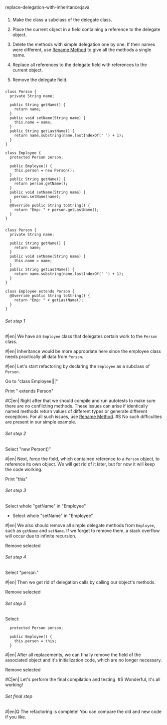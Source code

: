 replace-delegation-with-inheritance:java

###

1. Make the class a subclass of the delegate class.

2. Place the current object in a field containing a reference to the delegate object.

3. Delete the methods with simple delegation one by one. If their names were different, use <a href="/rename-method">Rename Method</a> to give all the methods a single name.

4. Replace all references to the delegate field with references to the current object.

5. Remove the delegate field.



###

```
class Person {
  private String name;

  public String getName() {
    return name;
  }
  public void setName(String name) {
    this.name = name;
  }
  public String getLastName() {
    return name.substring(name.lastIndexOf(' ') + 1);
  }
}

class Employee {
  protected Person person;

  public Employee() {
    this.person = new Person();
  }
  public String getName() {
    return person.getName();
  }
  public void setName(String name) {
    person.setName(name);
  }
  @Override public String toString() {
    return "Emp: " + person.getLastName();
  }
}
```

###

```
class Person {
  private String name;

  public String getName() {
    return name;
  }
  public void setName(String name) {
    this.name = name;
  }
  public String getLastName() {
    return name.substring(name.lastIndexOf(' ') + 1);
  }
}

class Employee extends Person {
  @Override public String toString() {
    return "Emp: " + getLastName();
  }
}
```

###

###### Set step 1


#|en| We have an `Employee` class that delegates certain work to the `Person` class.


#|en| Inheritance would be more appropriate here since the employee class needs practically all data from `Person`.


#|en| Let's start refactoring by declaring the `Employee` as a subclass of `Person`.

Go to "class Employee|||"

Print " extends Person"


#C|en| Right after that we should compile and run autotests to make sure there are no conflicting methods. These issues can arise if identically named methods return values of different types or generate different exceptions. For all such issues, use  <a href="/rename-method">Rename Method</a>.
#S No such difficulties are present in our simple example.

###### Set step 2

Select "new Person()"


#|en| Next, force the field, which contained reference to a `Person` object, to reference its own object. We will get rid of it later, but for now it will keep the code working.

Print "this"

###### Set step 3

Select whole "getName" in "Employee"
+ Select whole "setName" in "Employee"


#|en| We also should remove all simple delegate methods from `Employee`, such as `getName` and `setName`. If we forget to remove them, a stack overflow will occur due to infinite recursion.

Remove selected

###### Set step 4

Select "person."


#|en| Then we get rid of delegation calls by calling our object's methods.

Remove selected

###### Set step 5

Select:
```
  protected Person person;

  public Employee() {
    this.person = this;
  }

```


#|en| After all replacements, we can finally remove the field of the associated object and it's initialization code, which are no longer necessary.

Remove selected


#C|en| Let's perform the final compilation and testing.
#S Wonderful, it's all working!


###### Set final step


#|en|Q The refactoring is complete! You can compare the old and new code if you like.
